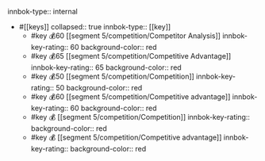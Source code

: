 innbok-type:: internal
- #[[keys]]
  collapsed:: true
  innbok-type:: [[key]]
  - #key 💰60 [[segment 5/competition/Competitor Analysis]]
    innbok-key-rating:: 60
    background-color:: red
  - #key 💰65 [[segment 5/competition/Competitive Advantage]]
    innbok-key-rating:: 65
    background-color:: red
  - #key 💰50 [[segment 5/competition/Competition]]
    innbok-key-rating:: 50
    background-color:: red
  - #key 💰60 [[segment 5/competition/Competitive advantage]]
    innbok-key-rating:: 60
    background-color:: red
  - #key 💰 [[segment 5/competition/Competition]]
    innbok-key-rating:: 
    background-color:: red
  - #key 💰 [[segment 5/competition/Competitive advantage]]
    innbok-key-rating:: 
    background-color:: red



